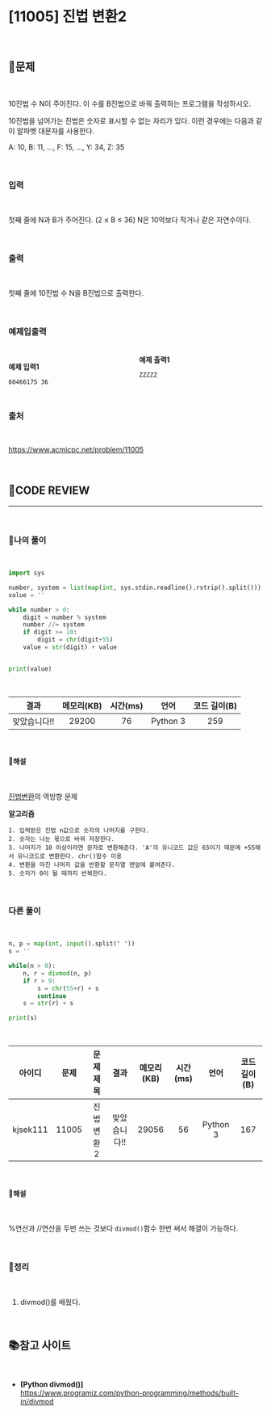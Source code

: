 # [11005] 진법 변환2

<br/>

## **📝문제**

<br/>

10진법 수 N이 주어진다. 이 수를 B진법으로 바꿔 출력하는 프로그램을 작성하시오.

10진법을 넘어가는 진법은 숫자로 표시할 수 없는 자리가 있다. 이런 경우에는 다음과 같이 알파벳 대문자를 사용한다.

A: 10, B: 11, ..., F: 15, ..., Y: 34, Z: 35

<br/>

### **입력**

<br/>

첫째 줄에 N과 B가 주어진다. (2 ≤ B ≤ 36) N은 10억보다 작거나 같은 자연수이다.

<br/>

### **출력**

<br/>

첫째 줄에 10진법 수 N을 B진법으로 출력한다.

<br/>

### **예제입출력**

<br/>

<div style="column-count:2; ">
  <div>

**예제 입력1**

```
60466175 36
```

  </div>
  <div>

**예제 출력1**

```
ZZZZZ
```

  </div>
</div>

<br/>

### **출처**

<br/>

https://www.acmicpc.net/problem/11005

<br/>

## **🧐CODE REVIEW**
***

<br/>

### **🧾나의 풀이**

<br/>

```python
import sys

number, system = list(map(int, sys.stdin.readline().rstrip().split()))
value = ''

while number > 0:
    digit = number % system
    number //= system
    if digit >= 10:
        digit = chr(digit+55)
    value = str(digit) + value


print(value)
```

<br/>

결과	| 메모리(KB) |	시간(ms) |	언어 |	코드 길이(B)
:----:|:-----:|:-----:|:-----:|:--------:
맞았습니다!! |	29200 |	76 |	Python 3 |	259

<br/>

#### **📝해설**

<br/>

[진법변환](./problem/2745_진법변환.md)의 역방향 문제

**알고리즘**
```
1. 입력받은 진법 n값으로 숫자의 나머지를 구한다.
2. 숫자는 나눈 몫으로 바꿔 저장한다.
3. 나머지가 10 이상이라면 문자로 변환해준다. 'A'의 유니코드 값은 65이기 때문에 +55해서 유니코드로 변환한다. chr()함수 이용
4. 변환을 마친 나머지 값을 반환할 문자열 맨앞에 붙여준다.
5. 숫자가 0이 될 때까지 반복한다.
```

<br/>

### **다른 풀이**

<br/>

```python
n, p = map(int, input().split(" "))
s = ''

while(n > 0):
    n, r = divmod(n, p)
    if r > 9:
        s = chr(55+r) + s
        continue
    s = str(r) + s

print(s)
```

<br/>

아이디 |	문제	| 문제 제목 |	결과	| 메모리(KB) |	시간(ms) |	언어 |	코드 길이(B) 
:-----:|:-----:|:---------:|:-----:|:-----:|:-----:|:----:|:--------:
kjsek111 |	11005 |	진법 변환 2 |	맞았습니다!! |	29056	| 56 |	Python 3 |	167

<br/>

#### **📝해설**

<br/>

%연산과 //연산을 두번 쓰는 것보다 `divmod()`함수 한번 써서 해결이 가능하다.

<br/>

### **🔖정리**

<br/>

1. divmod()를 배웠다.

<br/>

## 📚참고 사이트

<br/>

- **[Python divmod()]**<br/>
https://www.programiz.com/python-programming/methods/built-in/divmod